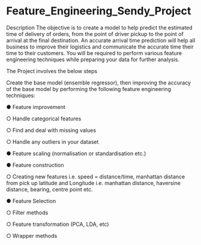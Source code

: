 # Feature_Engineering_Sendy_Project

Description
The objective is to create a model to help predict the estimated time of delivery of orders, from the point of driver pickup to the point of arrival at the final destination. 
An accurate arrival time prediction will help all business to improve their logistics and communicate the accurate time their time to their customers. You will be required to perform various feature engineering techniques while preparing your data for further analysis.

The Project involves the below steps

Create the base model (ensemble regressor), then improving the accuracy of the base model by performing the following feature engineering techniques:

● Feature improvement

○ Handle categorical features

○ Find and deal with missing values

○ Handle any outliers in your dataset

● Feature scaling (normalisation or standardisation etc.)

● Feature construction

○ Creating new features i.e. speed = distance/time, manhattan distance from pick up latitude and Longitude i.e. manhattan distance, haversine distance, bearing, centre point etc.

● Feature Selection

○ Filter methods

○ Feature transformation (PCA, LDA, etc)

○ Wrapper methods


